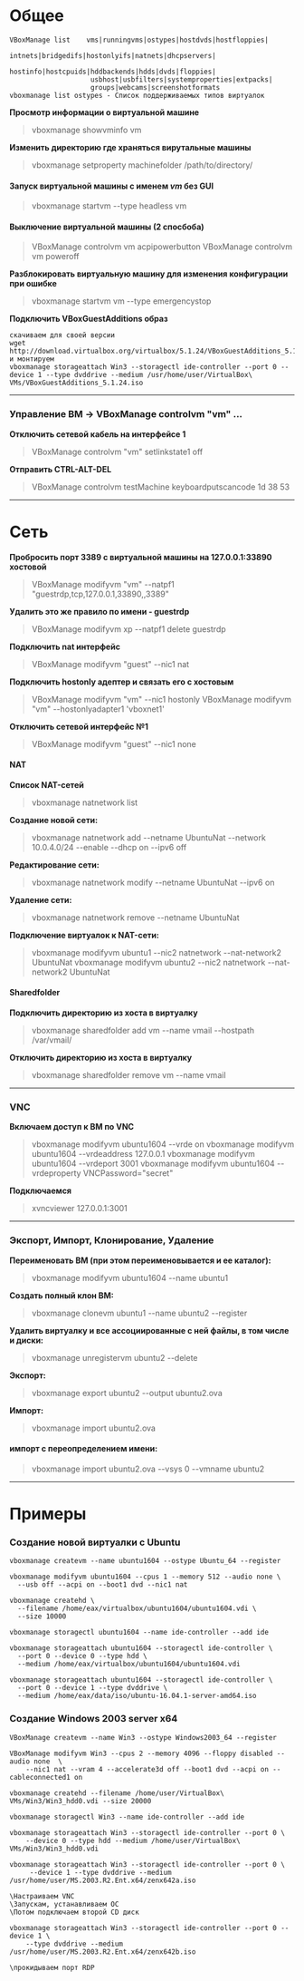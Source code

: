 Общее
=
```
VBoxManage list    vms|runningvms|ostypes|hostdvds|hostfloppies|
                    intnets|bridgedifs|hostonlyifs|natnets|dhcpservers|
                    hostinfo|hostcpuids|hddbackends|hdds|dvds|floppies|
                    usbhost|usbfilters|systemproperties|extpacks|
                    groups|webcams|screenshotformats
vboxmanage list ostypes - Список поддерживаемых типов виртуалок 
```

**Просмотр информации о виртуальной машине**

> vboxmanage showvminfo vm

**Изменить директорию где храняться вирутальные машины**
> vboxmanage setproperty machinefolder /path/to/directory/

#### Запуск виртуальной машины с именем _vm_ без GUI 

>vboxmanage startvm --type headless vm

#### Выключение виртуальной машины (2 спосбоба)

> VBoxManage controlvm vm acpipowerbutton
> VBoxManage controlvm vm poweroff

**Разблокировать виртуальную машину для изменения конфигурации при ошибке**

> vboxmanage startvm vm --type emergencystop

**Подключить VBoxGuestAdditions образ**
```
скачиваем для своей версии
wget http://download.virtualbox.org/virtualbox/5.1.24/VBoxGuestAdditions_5.1.24.iso
и монтируем
vboxmanage storageattach Win3 --storagectl ide-controller --port 0 --device 1 --type dvddrive --medium /usr/home/user/VirtualBox\ VMs/VBoxGuestAdditions_5.1.24.iso
```

***

### Управление ВМ -> VBoxManage controlvm "vm" ... 

**Отключить сетевой кабель на интерфейсе 1**
> VBoxManage controlvm "vm" setlinkstate1 off

**Отправить CTRL-ALT-DEL**
>VBoxManage controlvm testMachine keyboardputscancode 1d 38 53
***


Сеть
=
**Пробросить порт 3389 с виртуальной машины на 127.0.0.1:33890 хостовой**

> VBoxManage modifyvm "vm" --natpf1 "guestrdp,tcp,127.0.0.1,33890,,3389"

**Удалить это же правило по имени - guestrdp**

> VBoxManage modifyvm xp --natpf1 delete guestrdp

**Подключить nat интерфейс**

> VBoxManage modifyvm "guest" --nic1 nat

**Подключить hostonly адептер и связать его с хостовым**

> VBoxManage modifyvm "vm" --nic1 hostonly
> VBoxManage modifyvm "vm" --hostonlyadapter1 'vboxnet1'

**Отключить сетевой интерфейс №1**

> VBoxManage modifyvm "guest" --nic1 none

#### NAT

**Список NAT-сетей**

>vboxmanage natnetwork list

**Создание новой сети:**

> vboxmanage natnetwork add --netname UbuntuNat --network 10.0.4.0/24 --enable --dhcp on --ipv6 off

**Редактирование сети:**

>vboxmanage natnetwork modify --netname UbuntuNat --ipv6 on

**Удаление сети:**

>vboxmanage natnetwork remove --netname UbuntuNat

**Подключение виртуалок к NAT-сети:**

>vboxmanage modifyvm ubuntu1 --nic2 natnetwork --nat-network2 UbuntuNat
>vboxmanage modifyvm ubuntu2 --nic2 natnetwork --nat-network2 UbuntuNat

#### Sharedfolder

**Подключить директорию из хоста в виртуалку**

>vboxmanage sharedfolder add vm --name vmail --hostpath /var/vmail/

**Отключить директорию из хоста в виртуалку**

>vboxmanage sharedfolder remove vm --name vmail 

***

### VNC

**Включаем доступ к ВМ по VNC**

> vboxmanage modifyvm ubuntu1604 --vrde on
> vboxmanage modifyvm ubuntu1604 --vrdeaddress 127.0.0.1 
> vboxmanage modifyvm ubuntu1604 --vrdeport 3001
> vboxmanage modifyvm ubuntu1604 --vrdeproperty VNCPassword="secret"

**Подключаемся**

>xvncviewer 127.0.0.1:3001

***

### Экспорт, Импорт, Клонирование, Удаление

**Переименовать ВМ (при этом переименовывается и ее каталог):**

>vboxmanage modifyvm ubuntu1604 --name ubuntu1

**Создать полный клон ВМ:**

> vboxmanage clonevm ubuntu1 --name ubuntu2 --register

**Удалить виртуалку и все ассоциированные с ней файлы, в том числе и диски:**

>vboxmanage unregistervm ubuntu2 --delete

**Экспорт:**

>vboxmanage export ubuntu2 --output ubuntu2.ova

**Импорт:**

>vboxmanage import ubuntu2.ova

#### импорт с переопределением имени:

>vboxmanage import ubuntu2.ova --vsys 0 --vmname ubuntu2

***

Примеры
=
### Создание новой виртуалки с Ubuntu
```
vboxmanage createvm --name ubuntu1604 --ostype Ubuntu_64 --register

vboxmanage modifyvm ubuntu1604 --cpus 1 --memory 512 --audio none \
  --usb off --acpi on --boot1 dvd --nic1 nat

vboxmanage createhd \
  --filename /home/eax/virtualbox/ubuntu1604/ubuntu1604.vdi \
  --size 10000

vboxmanage storagectl ubuntu1604 --name ide-controller --add ide

vboxmanage storageattach ubuntu1604 --storagectl ide-controller \
  --port 0 --device 0 --type hdd \
  --medium /home/eax/virtualbox/ubuntu1604/ubuntu1604.vdi

vboxmanage storageattach ubuntu1604 --storagectl ide-controller \
  --port 0 --device 1 --type dvddrive \
  --medium /home/eax/data/iso/ubuntu-16.04.1-server-amd64.iso
```


### Создание Windows 2003 server x64
```
VBoxManage createvm --name Win3 --ostype Windows2003_64 --register

VBoxManage modifyvm Win3 --cpus 2 --memory 4096 --floppy disabled --audio none  \
	--nic1 nat --vram 4 --accelerate3d off --boot1 dvd --acpi on --cableconnected1 on

vboxmanage createhd --filename /home/user/VirtualBox\ VMs/Win3/Win3_hdd0.vdi --size 20000

vboxmanage storagectl Win3 --name ide-controller --add ide

vboxmanage storageattach Win3 --storagectl ide-controller --port 0 \
	--device 0 --type hdd --medium /home/user/VirtualBox\ VMs/Win3/Win3_hdd0.vdi

vboxmanage storageattach Win3 --storagectl ide-controller --port 0 \
	 --device 1 --type dvddrive --medium /usr/home/user/MS.2003.R2.Ent.x64/zenx642a.iso

\Настраиваем VNC
\Запускам, устанавливаем ОС
\Потом подключаем второй CD диск

vboxmanage storageattach Win3 --storagectl ide-controller --port 0 --device 1 \
	--type dvddrive --medium /usr/home/user/MS.2003.R2.Ent.x64/zenx642b.iso

\прокидываем порт RDP

```





































